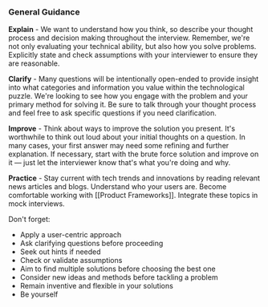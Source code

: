 
### General Guidance


**Explain** - We want to understand how you think, so describe your thought process and decision making throughout the interview. Remember, we're not only evaluating your technical ability, but also how you solve problems. Explicitly state and check assumptions with your interviewer to ensure they are reasonable.

**Clarify** - Many questions will be intentionally open-ended to provide insight into what categories and information you value within the technological puzzle. We're looking to see how you engage with the problem and your primary method for solving it. Be sure to talk through your thought process and feel free to ask specific questions if you need clarification.

**Improve** - Think about ways to improve the solution you present. It's worthwhile to think out loud about your initial thoughts on a question. In many cases, your first answer may need some refining and further explanation. If necessary, start with the brute force solution and improve on it — just let the interviewer know that's what you're doing and why.

**Practice** - Stay current with tech trends and innovations by reading relevant news articles and blogs. Understand who your users are. Become comfortable working with [[Product Frameworks]]. Integrate these topics in mock interviews.

Don't forget:

- Apply a user-centric approach
- Ask clarifying questions before proceeding
- Seek out hints if needed
- Check or validate assumptions
- Aim to find multiple solutions before choosing the best one
- Consider new ideas and methods before tackling a problem
- Remain inventive and flexible in your solutions
- Be yourself